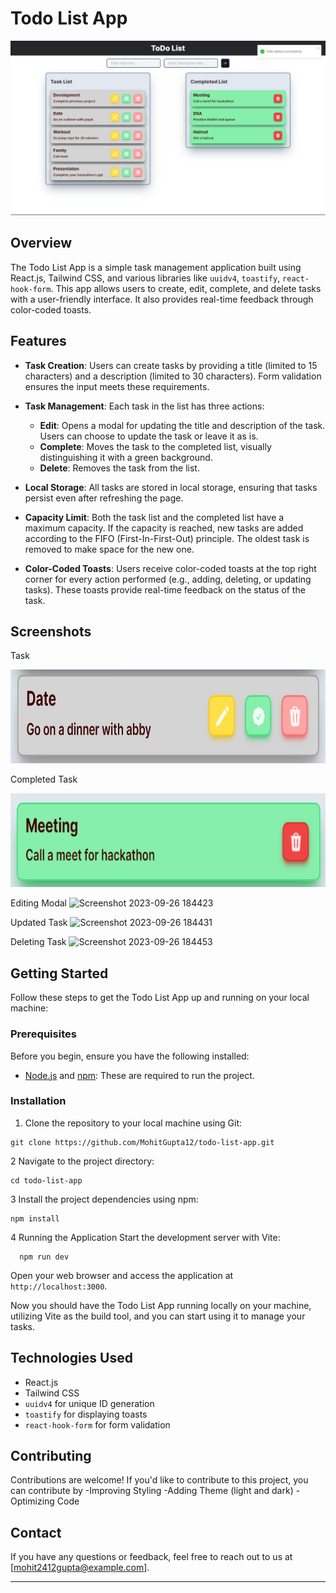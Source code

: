 # Todo List App


<img src="https://github.com/MohitGupta12/todo-list/blob/main/public/Images/home.png" alt="Home" >



## Overview

The Todo List App is a simple task management application built using React.js, Tailwind CSS, and various libraries like `uuidv4`, `toastify`, `react-hook-form`. This app allows users to create, edit, complete, and delete tasks with a user-friendly interface. It also provides real-time feedback through color-coded toasts.

## Features

- **Task Creation**: Users can create tasks by providing a title (limited to 15 characters) and a description (limited to 30 characters). Form validation ensures the input meets these requirements.

- **Task Management**: Each task in the list has three actions:
  - **Edit**: Opens a modal for updating the title and description of the task. Users can choose to update the task or leave it as is.
  - **Complete**: Moves the task to the completed list, visually distinguishing it with a green background.
  - **Delete**: Removes the task from the list.

- **Local Storage**: All tasks are stored in local storage, ensuring that tasks persist even after refreshing the page.

- **Capacity Limit**: Both the task list and the completed list have a maximum capacity. If the capacity is reached, new tasks are added according to the FIFO (First-In-First-Out) principle. The oldest task is removed to make space for the new one.

- **Color-Coded Toasts**: Users receive color-coded toasts at the top right corner for every action performed (e.g., adding, deleting, or updating tasks). These toasts provide real-time feedback on the status of the task.

## Screenshots

Task 

<img src="https://github.com/MohitGupta12/todo-list/blob/main/public/Images/task.png" alt="completed List"  height= "150" width="600">

Completed Task 

<img src="https://github.com/MohitGupta12/todo-list/blob/main/public/Images/completed%20task.png" alt="completed List"  height= "150" width="600">


Editing Modal
![Screenshot 2023-09-26 184423](https://github.com/MohitGupta12/todo-list/assets/70692495/03ae9ce7-c42e-4a68-b9fb-dabcd47da871)

Updated Task
![Screenshot 2023-09-26 184431](https://github.com/MohitGupta12/todo-list/assets/70692495/0f952a1d-3701-4455-bc73-aa929bc02d07)

Deleting Task
![Screenshot 2023-09-26 184453](https://github.com/MohitGupta12/todo-list/assets/70692495/10ed4c62-2f7f-44a7-bbe7-f345f2d86b69)


## Getting Started

Follow these steps to get the Todo List App up and running on your local machine:

### Prerequisites

Before you begin, ensure you have the following installed:

- [Node.js](https://nodejs.org/) and [npm](https://www.npmjs.com/): These are required to run the project.

### Installation

1. Clone the repository to your local machine using Git:
  
  ```
  git clone https://github.com/MohitGupta12/todo-list-app.git
  ```

2 Navigate to the project directory:

   ```
   cd todo-list-app
   ```
3 Install the project dependencies using npm:
  
  ```
  npm install
  ```
4 Running the Application
 Start the development server with Vite:

  ``` 
    npm run dev
  ```

Open your web browser and access the application at `http://localhost:3000`.

Now you should have the Todo List App running locally on your machine, utilizing Vite as the build tool, and you can start using it to manage your tasks.

## Technologies Used

- React.js
- Tailwind CSS
- `uuidv4` for unique ID generation
- `toastify` for displaying toasts
- `react-hook-form` for form validation


## Contributing

Contributions are welcome! If you'd like to contribute to this project, you can contribute by 
  -Improving Styling
  -Adding Theme (light and dark)
  -Optimizing Code  
  

## Contact

If you have any questions or feedback, feel free to reach out to us at [mohit2412gupta@example.com].

---

